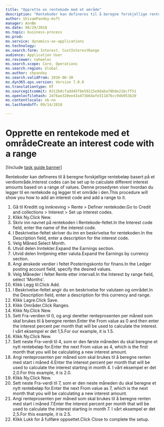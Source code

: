 ```yaml
--- 
title: "Opprette en rentekode med et område"
description: "Rentekoder kan defineres til å beregne forskjellige rentebeløp basert på et verdiområde."
author: ShivamPandey-msft
manager: AnnBe
ms.date: 08/29/2018
ms.topic: business-process
ms.prod: 
ms.service: dynamics-ax-applications
ms.technology: 
ms.search.form: Interest, CustInterestRange
audience: Application User
ms.reviewer: twheeloc
ms.search.scope: Core, Operations
ms.search.region: Global
ms.author: shpandey
ms.search.validFrom: 2016-06-30
ms.dyn365.ops.version: Version 7.0.0
ms.translationtype: HT
ms.sourcegitcommit: 0312b8cfadd45f8e59225e9daba78b9e216cff51
ms.openlocfilehash: 2d76ae320ee43a473b64afe311876cc94b953b20
ms.contentlocale: nb-no
ms.lasthandoff: 09/14/2018

---
```

# <a name="create-an-interest-code-with-a-range"></a><span data-ttu-id="e93aa-103">Opprette en rentekode med et område</span><span class="sxs-lookup"><span data-stu-id="e93aa-103">Create an interest code with a range</span></span>

[!include [task guide banner](../../includes/task-guide-banner.md)]

<span data-ttu-id="e93aa-104">Rentekoder kan defineres til å beregne forskjellige rentebeløp basert på et verdiområde.</span><span class="sxs-lookup"><span data-stu-id="e93aa-104">Interest codes can be set up to calculate different interest amounts based on a range of values.</span></span> <span data-ttu-id="e93aa-105">Denne prosedyren viser hvordan du legger til en rentekode og legger til et område i den.</span><span class="sxs-lookup"><span data-stu-id="e93aa-105">This procedure will show you how to add an interest code and add a range to it.</span></span>

1. <span data-ttu-id="e93aa-106">Gå til Kreditt og innkreving > Rente > Definer rentekoder.</span><span class="sxs-lookup"><span data-stu-id="e93aa-106">Go to Credit and collections > Interest > Set up interest codes.</span></span>
2. <span data-ttu-id="e93aa-107">Klikk Ny.</span><span class="sxs-lookup"><span data-stu-id="e93aa-107">Click New.</span></span>
3. <span data-ttu-id="e93aa-108">Skriv inn navnet på rentekoden i Rentekode-feltet.</span><span class="sxs-lookup"><span data-stu-id="e93aa-108">In the Interest code field, enter the name of the interest code.</span></span>
4. <span data-ttu-id="e93aa-109">I Beskrivelse-feltet skriver du inn en beskrivelse for rentekoden.</span><span class="sxs-lookup"><span data-stu-id="e93aa-109">In the Description field, enter a description for the interest code.</span></span>
5. <span data-ttu-id="e93aa-110">Velg Måned.</span><span class="sxs-lookup"><span data-stu-id="e93aa-110">Select Month.</span></span>
6. <span data-ttu-id="e93aa-111">Utvid delen Inntekter.</span><span class="sxs-lookup"><span data-stu-id="e93aa-111">Expand the Earnings section.</span></span>
7. <span data-ttu-id="e93aa-112">Utvid delen Inntjening etter valuta.</span><span class="sxs-lookup"><span data-stu-id="e93aa-112">Expand the Earnings by currency section.</span></span>
8. <span data-ttu-id="e93aa-113">Angi ønskede verdier i feltet Posteringskonto for finans.</span><span class="sxs-lookup"><span data-stu-id="e93aa-113">In the Ledger posting account field, specify the desired values.</span></span>
9. <span data-ttu-id="e93aa-114">Velg Måneder i feltet Rente etter intervall.</span><span class="sxs-lookup"><span data-stu-id="e93aa-114">In the Interest by range field, select 'Months'.</span></span>
10. <span data-ttu-id="e93aa-115">Klikk Legg til.</span><span class="sxs-lookup"><span data-stu-id="e93aa-115">Click Add.</span></span>
11. <span data-ttu-id="e93aa-116">I Beskrivelse-feltet angir du en beskrivelse for valutaen og området.</span><span class="sxs-lookup"><span data-stu-id="e93aa-116">In the Description field, enter a description for this currency and range.</span></span>
12. <span data-ttu-id="e93aa-117">Klikk Lagre.</span><span class="sxs-lookup"><span data-stu-id="e93aa-117">Click Save.</span></span>
13. <span data-ttu-id="e93aa-118">Klikk Områder.</span><span class="sxs-lookup"><span data-stu-id="e93aa-118">Click Ranges.</span></span>
14. <span data-ttu-id="e93aa-119">Klikk Ny.</span><span class="sxs-lookup"><span data-stu-id="e93aa-119">Click New.</span></span>
15. <span data-ttu-id="e93aa-120">Sett Fra-verdien til 0, og angi deretter renteprosenten per måned som skal brukes til å beregne renten.</span><span class="sxs-lookup"><span data-stu-id="e93aa-120">Enter the From value as 0 and then enter the interest percent per month that will be used to calculate the interest.</span></span> <span data-ttu-id="e93aa-121">I vårt eksempel er det 1,5.</span><span class="sxs-lookup"><span data-stu-id="e93aa-121">For our example, it is 1.5.</span></span>
16. <span data-ttu-id="e93aa-122">Klikk Ny.</span><span class="sxs-lookup"><span data-stu-id="e93aa-122">Click New.</span></span>
17. <span data-ttu-id="e93aa-123">Sett neste Fra-verdi til 4, som er den første måneden du skal beregne et nytt rentebeløp for.</span><span class="sxs-lookup"><span data-stu-id="e93aa-123">Enter the next From value as 4, which is the first month that you will be calculating a new interest amount.</span></span>
18. <span data-ttu-id="e93aa-124">Angi renteprosenten per måned som skal brukes til å beregne renten med start i måned 4.</span><span class="sxs-lookup"><span data-stu-id="e93aa-124">Enter the interest percent per month that will be used to calculate the interest starting in month 4.</span></span> <span data-ttu-id="e93aa-125">I vårt eksempel er det 2,0.</span><span class="sxs-lookup"><span data-stu-id="e93aa-125">For this example, it is 2.0.</span></span>
19. <span data-ttu-id="e93aa-126">Klikk Ny.</span><span class="sxs-lookup"><span data-stu-id="e93aa-126">Click New.</span></span>
20. <span data-ttu-id="e93aa-127">Sett neste Fra-verdi til 7, som er den neste måneden du skal beregne et nytt rentebeløp for.</span><span class="sxs-lookup"><span data-stu-id="e93aa-127">Enter the next From value as 7, which is the next month that you will be calculating a new interest amount.</span></span>
21. <span data-ttu-id="e93aa-128">Angi renteprosenten per måned som skal brukes til å beregne renten med start i måned 7.</span><span class="sxs-lookup"><span data-stu-id="e93aa-128">Enter the interest percent per month that will be used to calculate the interest starting in month 7.</span></span> <span data-ttu-id="e93aa-129">I vårt eksempel er det 2,5.</span><span class="sxs-lookup"><span data-stu-id="e93aa-129">For this example, it is 2.5.</span></span>
22. <span data-ttu-id="e93aa-130">Klikk Lukk for å fullføre oppsettet.</span><span class="sxs-lookup"><span data-stu-id="e93aa-130">Click Close to complete the setup.</span></span>


